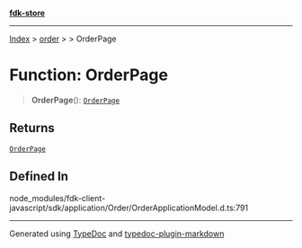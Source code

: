 [**fdk-store**](../../../README.md)
***

[Index](../../../API.md) > [order](../../README.md) > [<internal>](../README.md) > OrderPage

# Function: OrderPage

> **OrderPage**(): [`OrderPage`](../type-aliases/type-alias.OrderPage.md)

## Returns

[`OrderPage`](../type-aliases/type-alias.OrderPage.md)

## Defined In

node\_modules/fdk-client-javascript/sdk/application/Order/OrderApplicationModel.d.ts:791

***
Generated using [TypeDoc](https://typedoc.org/) and [typedoc-plugin-markdown](https://www.npmjs.com/package/typedoc-plugin-markdown)
